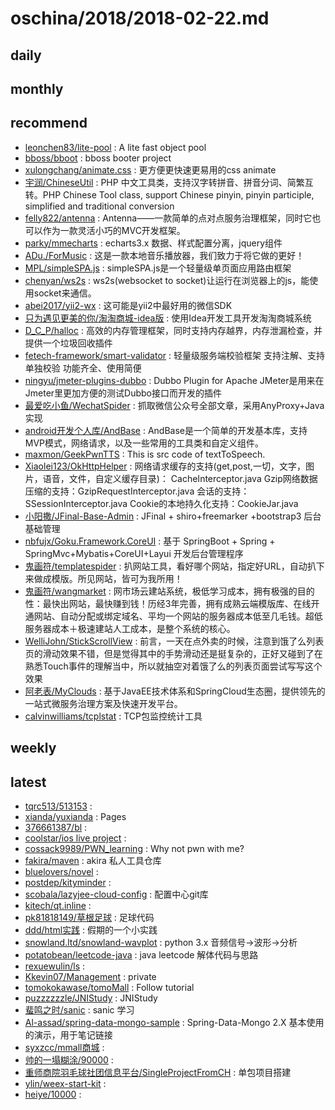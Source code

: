 # oschina/2018/2018-02-22.md



## daily



## monthly



## recommend

- [leonchen83/lite-pool](http://git.oschina.net/leonchen83/lite-pool) : A lite fast object pool
- [bboss/bboot](http://git.oschina.net/bboss/bboot) : bboss booter project
- [xulongchang/animate.css](http://git.oschina.net/xulongchang/animate.css) : 更方便更快速更易用的css animate
- [宇润/ChineseUtil](http://git.oschina.net/yurunsoft/ChineseUtil) : PHP 中文工具类，支持汉字转拼音、拼音分词、简繁互转。PHP Chinese Tool class, support Chinese pinyin, pinyin participle, simplified and traditional conversion
- [felly822/antenna](http://git.oschina.net/felly822/antenna) : Antenna——一款简单的点对点服务治理框架，同时它也可以作为一款灵活小巧的MVC开发框架。
- [parky/mmecharts](http://git.oschina.net/parki/mmecharts) : echarts3.x 数据、样式配置分离，jquery组件
- [ADu./ForMusic](http://git.oschina.net/ningyuwen/XX-music) : 这是一款本地音乐播放器，我们致力于将它做的更好！
- [MPL/simpleSPA.js](http://git.oschina.net/MPL/simplespa-js) : simpleSPA.js是一个轻量级单页面应用路由框架
- [chenyan/ws2s](http://git.oschina.net/chenyanclyz/ws2s) : ws2s(websocket to socket)让运行在浏览器上的js，能使用socket来通信。
- [abei2017/yii2-wx](http://git.oschina.net/abei2017/yii2-wx) : 这可能是yii2中最好用的微信SDK
- [只为遇见更美的你/淘淘商城-idea版](http://git.oschina.net/chenyp/TaoTaoShangCheng-idea) : 使用Idea开发工具开发淘淘商城系统
- [D_C_P/halloc](http://git.oschina.net/dcp_483/halloc) : 高效的内存管理框架，同时支持内存越界，内存泄漏检查，并提供一个垃圾回收插件
- [fetech-framework/smart-validator](http://git.oschina.net/fetech-framework/smart-validator) : 轻量级服务端校验框架 支持注解、支持单独校验 功能齐全、使用简便
- [ningyu/jmeter-plugins-dubbo](http://git.oschina.net/ningyu/jmeter-plugins-dubbo) : Dubbo Plugin for Apache JMeter是用来在Jmeter里更加方便的测试Dubbo接口而开发的插件
- [最爱吃小鱼/WechatSpider](http://git.oschina.net/poet/WechatSpider) : 抓取微信公众号全部文章，采用AnyProxy+Java实现
- [android开发个人库/AndBase](http://git.oschina.net/cocolove2liu/andbase) : AndBase是一个简单的开发基本库，支持MVP模式，网络请求，以及一些常用的工具类和自定义组件。
- [maxmon/GeekPwnTTS](http://git.oschina.net/ko-orz/GeekPwnTTS) : This is src code of textToSpeech.
- [Xiaolei123/OkHttpHelper](http://git.oschina.net/xcode_xiao/OkHttpHelper) : 网络请求缓存的支持(get,post,一切，文字，图片，语音，文件，自定义缓存目录)： CacheInterceptor.java Gzip网络数据压缩的支持：GzipRequestInterceptor.java 会话的支持：SSessionInterceptor.java Cookie的本地持久化支持：CookieJar.java
- [小阳撒/JFinal-Base-Admin](http://git.oschina.net/wz2520020/JFinal-Base-Admin) : JFinal + shiro+freemarker +bootstrap3 后台基础管理
- [nbfujx/Goku.Framework.CoreUI](http://git.oschina.net/nbfujx/Goku.Framework.CoreUI) : 基于 SpringBoot + Spring + SpringMvc+Mybatis+CoreUI+Layui 开发后台管理程序
- [鬼画符/templatespider](http://git.oschina.net/mail_osc/templatespider) : 扒网站工具，看好哪个网站，指定好URL，自动扒下来做成模版。所见网站，皆可为我所用！
- [鬼画符/wangmarket](http://git.oschina.net/mail_osc/wangmarket) : 网市场云建站系统，极低学习成本，拥有极强的目的性：最快出网站，最快赚到钱！历经3年完善，拥有成熟云端模版库、在线开通网站、自动分配或绑定域名、平均一个网站的服务器成本低至几毛钱。超低服务器成本＋极速建站人工成本，是整个系统的核心。
- [WelliJohn/StickScrollView](http://git.oschina.net/WelliJohn/StickScrollView) : 前言，一天在点外卖的时候，注意到饿了么列表页的滑动效果不错，但是觉得其中的手势滑动还是挺复杂的，正好又碰到了在熟悉Touch事件的理解当中，所以就抽空对着饿了么的列表页面尝试写写这个效果
- [阿老表/MyClouds](http://git.oschina.net/osworks/MyClouds) : 基于JavaEE技术体系和SpringCloud生态圈，提供领先的一站式微服务治理方案及快速开发平台。
- [calvinwilliams/tcplstat](http://git.oschina.net/calvinwilliams/tcplstat) : TCP包监控统计工具


## weekly



## latest

- [tqrc513/513153](http://git.oschina.net/tqrc513/513153) : 
- [xianda/yuxianda](http://git.oschina.net/yuxianda/yuxianda) : Pages
- [376661387/bl](http://git.oschina.net/zxc432wq376661387/bl) : 
- [coolstar/ios live project](http://git.oschina.net/xiedengmin/zb) : 
- [cossack9989/PWN_learning](http://git.oschina.net/W8Cloud_cossack9989/PWN_learning) : Why not pwn with me?
- [fakira/maven](http://git.oschina.net/shendoo/maven) : akira 私人工具仓库
- [bluelovers/novel](http://git.oschina.net/bluelovers/novel) : 
- [postdep/kityminder](http://git.oschina.net/postdep/kityminder) : 
- [scobala/lazyjee-cloud-config](http://git.oschina.net/scobala/lazyjee-cloud-config) : 配置中心git库
- [kitech/qt.inline](http://git.oschina.net/kitech/qt.inline) : 
- [pk81818149/草根足球](http://git.oschina.net/www.hq.com/CaoGenZuQiu) : 足球代码
- [ddd/html实践](http://git.oschina.net/dkl78167816/htmlShiJian) : 假期的一个小实践
- [snowland.ltd/snowland-wavplot](http://git.oschina.net/snowlandltd/snowland-wavplot) : python 3.x 音频信号->波形->分析
- [potatobean/leetcode-java](http://git.oschina.net/potatobeancox/leetcode-java) : java leetcode 解体代码与思路
- [rexuewulin/ls](http://git.oschina.net/rexuewulin/ls) : 
- [Kkevin07/Management](http://git.oschina.net/kkevin07/Management) : private
- [tomokokawase/tomoMall](http://git.oschina.net/tomokokawase/tomoMall) : Follow tutorial
- [puzzzzzzle/JNIStudy](http://git.oschina.net/iss2015302580343/JNIStudy) : JNIStudy
- [蜚鸣之时/sanic](http://git.oschina.net/jxzy999/sanic) : sanic 学习
- [Al-assad/spring-data-mongo-sample](http://git.oschina.net/assad/spring-data-mongo-sample) : Spring-Data-Mongo 2.X 基本使用的演示，用于笔记链接
- [syxzcc/mmall商城](http://git.oschina.net/syxzcc/mmall_mall) : 
- [帅的一塌糊涂/90000](http://git.oschina.net/a_handsome_mess/90000) : 
- [重师商院羽毛球社团信息平台/SingleProjectFromCH](http://git.oschina.net/ffstu/SingleProjectFromCH) : 单包项目搭建
- [ylin/weex-start-kit](http://git.oschina.net/y0/weex-start-kit) : 
- [heiye/10000](http://git.oschina.net/heiye5520/10000) : 